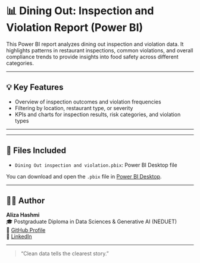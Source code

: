 # 📊 Dining Out: Inspection and Violation Report (Power BI)

This Power BI report analyzes dining out inspection and violation data. It highlights patterns in restaurant inspections, common violations, and overall compliance trends to provide insights into food safety across different categories.

---

## 💡 Key Features

- Overview of inspection outcomes and violation frequencies  
- Filtering by location, restaurant type, or severity  
- KPIs and charts for inspection results, risk categories, and violation types

---

---

## 📁 Files Included

- `Dining Out inspection and violation.pbix`: Power BI Desktop file

You can download and open the `.pbix` file in [Power BI Desktop](https://powerbi.microsoft.com/en-us/desktop/).

---

## 👩‍💻 Author

**Aliza Hashmi**  
🎓 Postgraduate Diploma in Data Sciences & Generative AI (NEDUET)  
🔗 [GitHub Profile](https://github.com/AlizaHashmi22)  
🔗 [LinkedIn](https://linkedin.com/in/aliza-hashmi)

---

> “Clean data tells the clearest story.”
